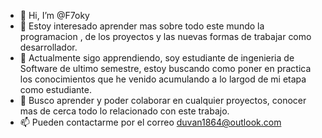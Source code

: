- 👋 Hi, I’m @F7oky
- 👀 Estoy interesado aprender mas sobre todo este mundo la programacion , de los proyectos  y las nuevas formas de  trabajar  como desarrollador.
- 🌱 Actualmente sigo apprendiendo, soy estudiante de ingenieria de Software de ultimo semestre, estoy buscando como poner en practica  los conocimientos que he venido
     acumulando a lo  largod  de  mi etapa como estudiante.
- 💞️ Busco aprender y poder colaborar en cualquier proyectos, conocer mas de cerca todo lo relacionado con este trabajo.
- 📫 Pueden contactarme por el correo duvan1864@outlook.com 



